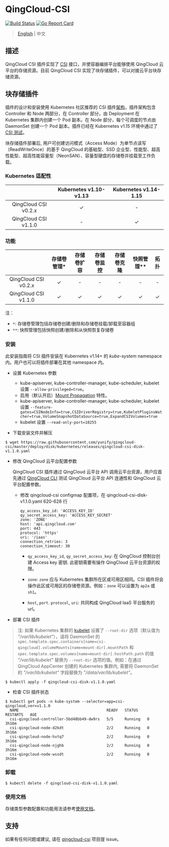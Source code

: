 # QingCloud-CSI

[![Build Status](https://travis-ci.org/yunify/qingcloud-csi.svg?branch=master)](https://travis-ci.org/yunify/qingcloud-csi)
[![Go Report Card](https://goreportcard.com/badge/github.com/yunify/qingcloud-csi)](https://goreportcard.com/report/github.com/yunify/qingcloud-csi)

> [English](README.md) | 中文
## 描述
QingCloud CSI 插件实现了 [CSI](https://github.com/container-storage-interface/) 接口，并使容器编排平台能够使用 QingCloud 云平台的存储资源。目前 QingCloud CSI 实现了块存储插件，可以对接云平台块存储资源。

## 块存储插件

插件的设计和安装使用 Kubernetes 社区推荐的 CSI 插件[架构](https://github.com/kubernetes/community/blob/master/contributors/design-proposals/storage/container-storage-interface.md#recommended-mechanism-for-deploying-csi-drivers-on-kubernetes)，插件架构包含 Controller 和 Node 两部分，在 Controller 部分，由 Deployment 在 Kubernetes 集群内创建一个 Pod 副本。在 Node 部分，每个可调度的节点由 DaemonSet 创建一个 Pod 副本。插件已经在 Kubernetes v1.15 环境中通过了 [CSI 测试](https://github.com/kubernetes-csi/csi-test)。

块存储插件部署后, 用户可创建访问模式（Access Mode）为单节点读写（ReadWriteOnce）的基于 QingCloud 的基础型、SSD 企业型、性能型、超高性能型、超高性能容量型（NeonSAN）、容量型硬盘的存储卷并挂载至工作负载。

### Kubernetes 适配性

| |Kubernetes v1.10-v1.13|Kubernetes v1.14-1.15|
|:---:|:---:|:---:|
|QingCloud CSI v0.2.x|✓|-|
|QingCloud CSI v1.1.0|-|✓|

### 功能

| | 存储卷管理* | 存储卷扩容 | 存储卷监控 |存储卷克隆| 快照管理**|拓扑|
|:---:|:---:|:---:|:---:|:---:|:---:|:---:|
|QingCloud CSI v0.2.x |✓|-|-|-|-|-|
|QingCloud CSI v1.1.0 |✓|✓|✓|✓|✓|✓|

注：
- `*`: 存储卷管理包括存储卷创建/删除和存储卷挂载/卸载至容器组
- `**`: 快照管理包括快照创建/删除和从快照恢复存储卷

### 安装
此安装指南将 CSI 插件安装在 Kubernetes v1.14+ 的 *kube-system* namespace 内。用户也可以将插件部署在其他 namespace 内。

- 设置 Kubernetes 参数
  - kube-apiserver, kube-controller-manager, kube-scheduler, kubelet 设置 `--allow-privileged=true`。
  - 启用（默认开启）[Mount Propagation](https://kubernetes.io/docs/concepts/storage/volumes/#mount-propagation) 特性。
  - kube-apiserver, kube-controller-manager, kube-scheduler, kubelet 设置 `--feature-gates=CSINodeInfo=true,CSIDriverRegistry=true,KubeletPluginsWatcher=true,VolumeSnapshotDataSource=true,ExpandCSIVolumes=true`
  - kubelet 设置 `--read-only-port=10255`

- 下载安装文件并解压
```
$ wget https://raw.githubusercontent.com/yunify/qingcloud-csi/master/deploy/disk/kubernetes/releases/qingcloud-csi-disk-v1.1.0.yaml
```

- 修改 QingCloud 云平台配置参数

    QingCloud CSI 插件通过 QingCloud 云平台 API 调用云平台资源，用户应首先通过 [QingCloud CLI](https://docs.qingcloud.com/product/cli/) 测试 QingCloud 云平台 API 连通性和 QingCloud 云平台配置参数。
  * 修改 qingcloud-csi configmap 配置项，在 qingcloud-csi-disk-v1.1.0.yaml 620-628 行
    ```
    qy_access_key_id: 'ACCESS_KEY_ID'
    qy_secret_access_key: 'ACCESS_KEY_SECRET'
    zone: 'ZONE'
    host: 'api.qingcloud.com'
    port: 443
    protocol: 'https'
    uri: '/iaas'
    connection_retries: 3
    connection_timeout: 30
    ```
    - `qy_access_key_id`, `qy_secret_access_key`: 在 QingCloud 控制台创建 Access key 密钥. 此密钥需要有操作 QingCloud 云平台资源的权限。

    - `zone`: `zone` 应与 Kubernetes 集群所在区或可用区相同。CSI 插件将会操作此区或可用区的存储卷资源。例如：`zone` 可以设置为 `ap2a` 或 `sh1`。
    
    - `host`, `port`. `protocol`, `uri`: 共同构成 QingCloud IaaS 平台服务的 url。

- 部署 CSI 插件
> 注:  如果 Kubernetes 集群的 [kubelet](https://kubernetes.io/docs/reference/command-line-tools-reference/kubelet/) 设置了 `--root-dir` 选项（默认值为 *"/var/lib/kubelet"*），请将 DaemonSet 的 `spec.template.spec.containers[name=csi-qingcloud].volumeMounts[name=mount-dir].mountPath` 和 `spec.template.spec.volumes[name=mount-dir].hostPath.path` 的值 *"/var/lib/kubelet"* 替换为 `--root-dir` 选项的值。例如：在通过 QingCloud AppCenter 创建的 Kubernetes 集群内, 需要将 DaemonSet 的 *"/var/lib/kubelet"* 字段替换为 *"/data/var/lib/kubelet"*。

```
$ kubectl apply -f qingcloud-csi-disk-v1.1.0.yaml
   ```

- 检查 CSI 插件状态
```
$ kubectl get pods -n kube-system --selector=app=csi-qingcloud,ver=v1.1.0
  NAME                                       READY   STATUS    RESTARTS   AGE
  csi-qingcloud-controller-5bd48bb49-dw9rs   5/5     Running   0          3h16m
  csi-qingcloud-node-d2kdt                   2/2     Running   0          3h16m
  csi-qingcloud-node-hvtq7                   2/2     Running   0          3h16m
  csi-qingcloud-node-njghb                   2/2     Running   0          3h16m
  csi-qingcloud-node-wssdt                   2/2     Running   0          3h16m
```

### 卸载

```
$ kubectl delete -f qingcloud-csi-disk-v1.1.0.yaml
```

### 使用文档
存储类型参数配置和功能用法请参考[使用文档](docs/user-guide-zh.md)。

## 支持
如果有任何问题或建议, 请在 [qingcloud-csi](https://github.com/yunify/qingcloud-csi/issues) 项目提 issue。
